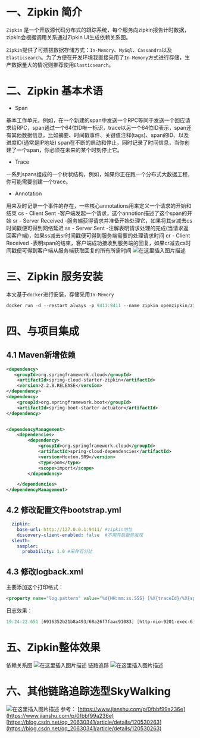 # 一、Zipkin 简介
`Zipkin` 是一个开放源代码分布式的跟踪系统，每个服务向zipkin报告计时数据，zipkin会根据调用关系通过Zipkin UI生成依赖关系图。

`Zipkin`提供了可插拔数据存储方式：`In-Memory`、`MySql`、`Cassandra`以及`Elasticsearch`。为了方便在开发环境我直接采用了`In-Memory`方式进行存储，生产数据量大的情况则推荐使用`Elasticsearch`。

# 二、Zipkin 基本术语
- Span

基本工作单元，例如，在一个新建的span中发送一个RPC等同于发送一个回应请求给RPC，span通过一个64位ID唯一标识，trace以另一个64位ID表示，span还有其他数据信息，比如摘要、时间戳事件、关键值注释(tags)、span的ID、以及进度ID(通常是IP地址)
span在不断的启动和停止，同时记录了时间信息，当你创建了一个span，你必须在未来的某个时刻停止它。

- Trace

一系列spans组成的一个树状结构，例如，如果你正在跑一个分布式大数据工程，你可能需要创建一个trace。

- Annotation

用来及时记录一个事件的存在，一些核心annotations用来定义一个请求的开始和结束
cs - Client Sent -客户端发起一个请求，这个annotion描述了这个span的开始
sr - Server Received -服务端获得请求并准备开始处理它，如果将其sr减去cs时间戳便可得到网络延迟
ss - Server Sent -注解表明请求处理的完成(当请求返回客户端)，如果ss减去sr时间戳便可得到服务端需要的处理请求时间
cr - Client Received -表明span的结束，客户端成功接收到服务端的回复，如果cr减去cs时间戳便可得到客户端从服务端获取回复的所有所需时间
![在这里插入图片描述](https://img-blog.csdnimg.cn/4c6260831768408f85896c1398ca1f36.png?x-oss-process=image/watermark,type_d3F5LXplbmhlaQ,shadow_50,text_Q1NETiBAZ21IYXBweQ==,size_20,color_FFFFFF,t_70,g_se,x_16)

# 三、Zipkin 服务安装
本文基于`docker`进行安装，存储采用`In-Memory`

```powershell
docker run -d --restart always -p 9411:9411 --name zipkin openzipkin/zipkin
```
# 四、与项目集成
## 4.1 Maven新增依赖
   

```xml
<dependency>
   <groupId>org.springframework.cloud</groupId>
    <artifactId>spring-cloud-starter-zipkin</artifactId>
    <version>2.2.8.RELEASE</version>
</dependency>
<dependency>
    <groupId>org.springframework.boot</groupId>
    <artifactId>spring-boot-starter-actuator</artifactId>
</dependency>


<dependencyManagement>
    <dependencies>
        <dependency>
            <groupId>org.springframework.cloud</groupId>
            <artifactId>spring-cloud-dependencies</artifactId>
            <version>Hoxton.SR9</version>
            <type>pom</type>
            <scope>import</scope>
        </dependency>

    </dependencies>
</dependencyManagement>
```
## 4.2 修改配置文件bootstrap.yml

```yaml
  zipkin:
    base-url: http://127.0.0.1:9411/ #zipkin地址
    discovery-client-enabled: false  #不用开启服务发现
  sleuth:
    sampler:
      probability: 1.0 #采样百分比
```
## 4.3 修改logback.xml
主要添加这个打印格式：
```xml
<property name="log.pattern" value="%d{HH:mm:ss.SSS} [%X{traceId}/%X{spanId}] [%thread] %-5level %logger{20} - [%method,%line] - %msg%n" />
```
日志效果：

```powershell
19:24:22.651 [6916352b21b8a493/68a26f7faac91083] [http-nio-9201-exec-6] INFO  c.r.s.c.SysUserController - [getInfo,162] - 接收参数：1
```
# 五、Zipkin整体效果
依赖关系图
![在这里插入图片描述](https://img-blog.csdnimg.cn/d7cecfb603f941deb96b53b54195e27d.png?x-oss-process=image/watermark,type_d3F5LXplbmhlaQ,shadow_50,text_Q1NETiBAZ21IYXBweQ==,size_20,color_FFFFFF,t_70,g_se,x_16)
链路追踪
![在这里插入图片描述](https://img-blog.csdnimg.cn/702f906ea9644e3e9f90b440467d64c4.png?x-oss-process=image/watermark,type_d3F5LXplbmhlaQ,shadow_50,text_Q1NETiBAZ21IYXBweQ==,size_20,color_FFFFFF,t_70,g_se,x_16)
# 六、其他链路追踪选型SkyWalking

![在这里插入图片描述](https://img-blog.csdnimg.cn/94b44c61cbd84ffb9309ca1684996884.png?x-oss-process=image/watermark,type_d3F5LXplbmhlaQ,shadow_50,text_Q1NETiBAZ21IYXBweQ==,size_20,color_FFFFFF,t_70,g_se,x_16)
参考：
[https://www.jianshu.com/p/0fbbf99a236e](https://www.jianshu.com/p/0fbbf99a236e)
[https://blog.csdn.net/qq_20630341/article/details/120530263](https://blog.csdn.net/qq_20630341/article/details/120530263)

